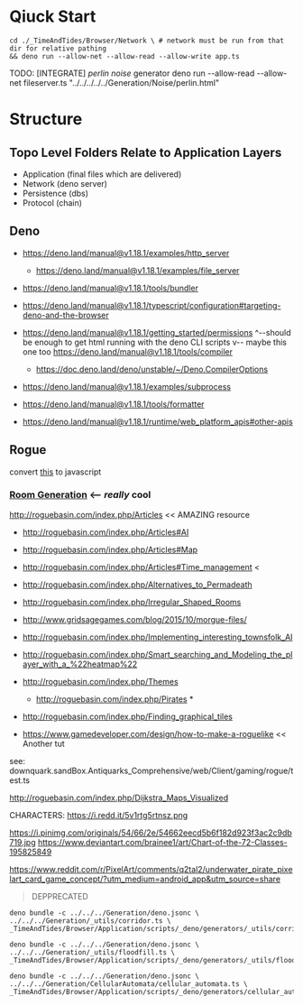# Qiuck Start
```
cd ./_TimeAndTides/Browser/Network \ # network must be run from that dir for relative pathing
&& deno run --allow-net --allow-read --allow-write app.ts
```

TODO: [INTEGRATE] _perlin noise_ generator deno run --allow-read --allow-net fileserver.ts "../../../../../Generation/Noise/perlin.html"


# Structure
## Topo Level Folders Relate to Application Layers
- Application (final files which are delivered)
- Network (deno server)
- Persistence (dbs)
- Protocol (chain)
 
## Deno
- https://deno.land/manual@v1.18.1/examples/http_server
  - https://deno.land/manual@v1.18.1/examples/file_server
- https://deno.land/manual@v1.18.1/tools/bundler
- https://deno.land/manual@v1.18.1/typescript/configuration#targeting-deno-and-the-browser
- https://deno.land/manual@v1.18.1/getting_started/permissions
^--should be enough to get html running with the deno CLI scripts
v-- maybe this one too
https://deno.land/manual@v1.18.1/tools/compiler
  - https://doc.deno.land/deno/unstable/~/Deno.CompilerOptions

- https://deno.land/manual@v1.18.1/examples/subprocess
- https://deno.land/manual@v1.18.1/tools/formatter
- https://deno.land/manual@v1.18.1/runtime/web_platform_apis#other-apis

## Rogue
convert [this](http://bfnightly.bracketproductions.com/rustbook/chapter_0.html) to javascript

### [Room Generation](https://www.pinterest.com/pin/3870349670306539/) <-- _really_ cool

http://roguebasin.com/index.php/Articles << AMAZING resource
- http://roguebasin.com/index.php/Articles#AI
- http://roguebasin.com/index.php/Articles#Map
- http://roguebasin.com/index.php/Articles#Time_management <

- http://roguebasin.com/index.php/Alternatives_to_Permadeath
- http://roguebasin.com/index.php/Irregular_Shaped_Rooms
- http://www.gridsagegames.com/blog/2015/10/morgue-files/
- http://roguebasin.com/index.php/Implementing_interesting_townsfolk_AI
- http://roguebasin.com/index.php/Smart_searching_and_Modeling_the_player_with_a_%22heatmap%22

- http://roguebasin.com/index.php/Themes
  - http://roguebasin.com/index.php/Pirates *

- http://roguebasin.com/index.php/Finding_graphical_tiles

- https://www.gamedeveloper.com/design/how-to-make-a-roguelike << Another tut

see:
downquark.sandBox.Antiquarks_Comprehensive/web/Client/gaming/rogue/test.ts

http://roguebasin.com/index.php/Dijkstra_Maps_Visualized

CHARACTERS:
https://i.redd.it/5v1rtg5rtnsz.png

https://i.pinimg.com/originals/54/66/2e/54662eecd5b6f182d923f3ac2c9db719.jpg
https://www.deviantart.com/brainee1/art/Chart-of-the-72-Classes-195825849

https://www.reddit.com/r/PixelArt/comments/q2tal2/underwater_pirate_pixelart_card_game_concept/?utm_medium=android_app&utm_source=share

> DEPPRECATED
```
deno bundle -c ../../../Generation/deno.jsonc \
../../../Generation/_utils/corridor.ts \
_TimeAndTides/Browser/Application/scripts/_deno/generators/_utils/corridor.ts

deno bundle -c ../../../Generation/deno.jsonc \
../../../Generation/_utils/floodfill.ts \
_TimeAndTides/Browser/Application/scripts/_deno/generators/_utils/floodfill.ts

deno bundle -c ../../../Generation/deno.jsonc \
../../../Generation/CellularAutomata/cellular_automata.ts \
_TimeAndTides/Browser/Application/scripts/_deno/generators/cellular_automata.ts
```